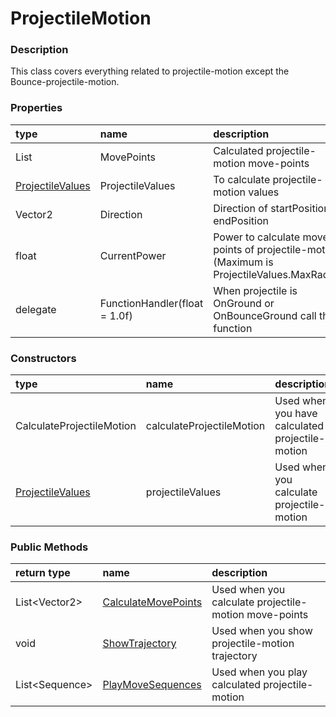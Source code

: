 # ProjectileMotion

### Description

This class covers everything related to projectile-motion except the Bounce-projectile-motion.

### Properties

| type | name | description |
| :--- | :--- | :--- |
| List | MovePoints | Calculated projectile-motion move-points |
| [ProjectileValues](projectilevalues.md) | ProjectileValues | To calculate projectile-motion values |
| Vector2 | Direction | Direction of startPosition to endPosition |
| float | CurrentPower | Power to calculate move points of projectile-motion \(Maximum is ProjectileValues.MaxRadius\) |
| delegate | FunctionHandler\(float = 1.0f\) | When projectile is OnGround or OnBounceGround call this function |

### Constructors

| type | name | description |
| :--- | :--- | :--- |
| CalculateProjectileMotion | calculateProjectileMotion | Used when you have calculated projectile-motion |
| [ProjectileValues](projectilevalues.md) | projectileValues | Used when you calculate projectile-motion |

### Public Methods

| return type | name | description |
| :--- | :--- | :--- |
| List&lt;Vector2&gt; | [CalculateMovePoints](calculatemovepoints.md) | Used when you calculate projectile-motion move-points |
| void | [ShowTrajectory](showtrajectory.md) | Used when you show projectile-motion trajectory |
| List&lt;Sequence&gt; | [PlayMoveSequences](playmovesequences.md) | Used when you play calculated projectile-motion |



